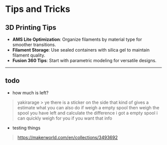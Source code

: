 
# Tips and Tricks

## 3D Printing Tips
- **AMS Lite Optimization**: Organize filaments by material type for smoother transitions.
- **Filament Storage**: Use sealed containers with silica gel to maintain filament quality.
- **Fusion 360 Tips**: Start with parametric modeling for versatile designs.

---

## todo

- how much is left?
> yakirarage > ye there is a sticker on the side that kind of gives a estimate
what you can also do if weigh a empty spool then weigh the spool you have left and calculate the difference
i got a empty spool i can quickly weigh for you if you want that info

- testing things 
> https://makerworld.com/en/collections/3493692